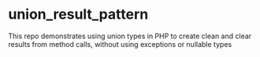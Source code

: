 # union_result_pattern
This repo demonstrates using union types in PHP to create clean and clear results from method calls, without using exceptions or nullable types
